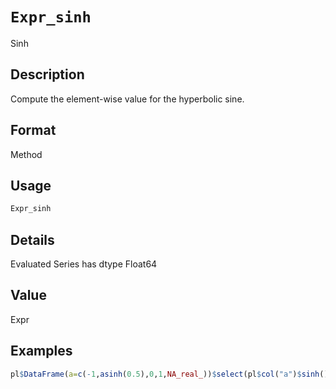 # `Expr_sinh`

Sinh


## Description

Compute the element-wise value for the hyperbolic sine.


## Format

Method


## Usage

```r
Expr_sinh
```


## Details

Evaluated Series has dtype Float64


## Value

Expr


## Examples

```r
pl$DataFrame(a=c(-1,asinh(0.5),0,1,NA_real_))$select(pl$col("a")$sinh())
```


